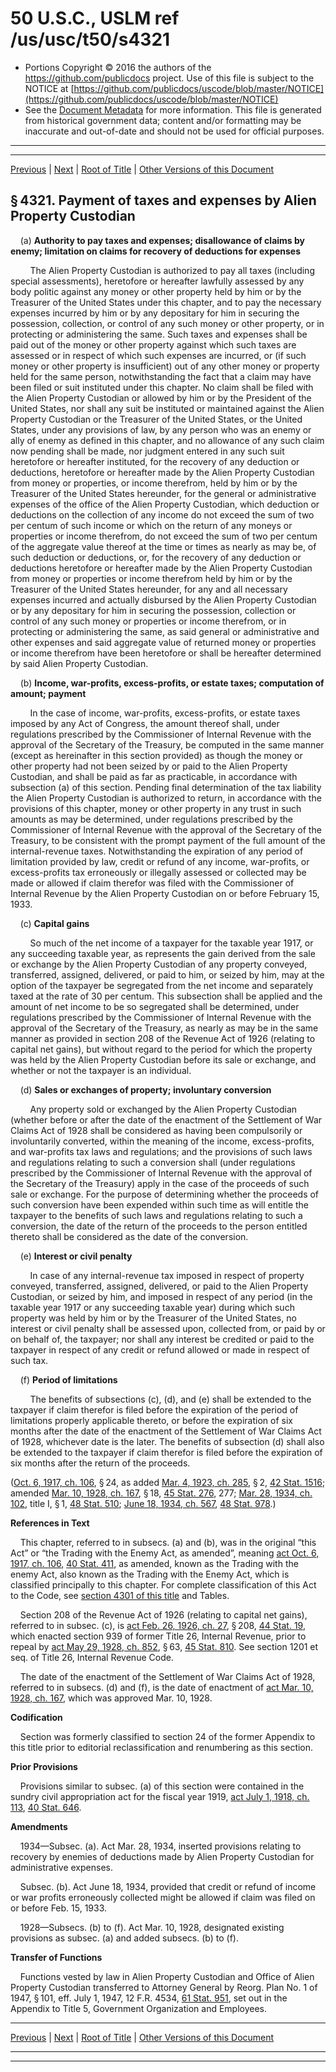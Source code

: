 ---
---

# 50 U.S.C., USLM ref /us/usc/t50/s4321

* Portions Copyright © 2016 the authors of the https://github.com/publicdocs project.
  Use of this file is subject to the NOTICE at [https://github.com/publicdocs/uscode/blob/master/NOTICE](https://github.com/publicdocs/uscode/blob/master/NOTICE)
* See the [Document Metadata](././../../../..//README.md) for more information.
  This file is generated from historical government data; content and/or formatting may be inaccurate and out-of-date and should not be used for official purposes.

----------
----------

[Previous](./../../../..//us/usc/t50/ch53/m__us_usc_t50_s4320.md) | [Next](./../../../..//us/usc/t50/ch53/m__us_usc_t50_s4322.md) | [Root of Title](./../../../../) | [Other Versions of this Document](https://publicdocs.github.io/go/links?ns=uslm&ref=%2Fus%2Fusc%2Ft50%2Fs4321)

## § 4321. Payment of taxes and expenses by Alien Property Custodian

    (a) __Authority to pay taxes and expenses; disallowance of claims by enemy; limitation on claims for recovery of deductions for expenses__ 

        The Alien Property Custodian is authorized to pay all taxes (including special assessments), heretofore or hereafter lawfully assessed by any body politic against any money or other property held by him or by the Treasurer of the United States under this chapter, and to pay the necessary expenses incurred by him or by any depositary for him in securing the possession, collection, or control of any such money or other property, or in protecting or administering the same. Such taxes and expenses shall be paid out of the money or other property against which such taxes are assessed or in respect of which such expenses are incurred, or (if such money or other property is insufficient) out of any other money or property held for the same person, notwithstanding the fact that a claim may have been filed or suit instituted under this chapter. No claim shall be filed with the Alien Property Custodian or allowed by him or by the President of the United States, nor shall any suit be instituted or maintained against the Alien Property Custodian or the Treasurer of the United States, or the United States, under any provisions of law, by any person who was an enemy or ally of enemy as defined in this chapter, and no allowance of any such claim now pending shall be made, nor judgment entered in any such suit heretofore or hereafter instituted, for the recovery of any deduction or deductions, heretofore or hereafter made by the Alien Property Custodian from money or properties, or income therefrom, held by him or by the Treasurer of the United States hereunder, for the general or administrative expenses of the office of the Alien Property Custodian, which deduction or deductions on the collection of any income do not exceed the sum of two per centum of such income or which on the return of any moneys or properties or income therefrom, do not exceed the sum of two per centum of the aggregate value thereof at the time or times as nearly as may be, of such deduction or deductions, or, for the recovery of any deduction or deductions heretofore or hereafter made by the Alien Property Custodian from money or properties or income therefrom held by him or by the Treasurer of the United States hereunder, for any and all necessary expenses incurred and actually disbursed by the Alien Property Custodian or by any depositary for him in securing the possession, collection or control of any such money or properties or income therefrom, or in protecting or administering the same, as said general or administrative and other expenses and said aggregate value of returned money or properties or income therefrom have been heretofore or shall be hereafter determined by said Alien Property Custodian.

    (b) __Income, war-profits, excess-profits, or estate taxes; computation of amount; payment__ 

        In the case of income, war-profits, excess-profits, or estate taxes imposed by any Act of Congress, the amount thereof shall, under regulations prescribed by the Commissioner of Internal Revenue with the approval of the Secretary of the Treasury, be computed in the same manner (except as hereinafter in this section provided) as though the money or other property had not been seized by or paid to the Alien Property Custodian, and shall be paid as far as practicable, in accordance with subsection (a) of this section. Pending final determination of the tax liability the Alien Property Custodian is authorized to return, in accordance with the provisions of this chapter, money or other property in any trust in such amounts as may be determined, under regulations prescribed by the Commissioner of Internal Revenue with the approval of the Secretary of the Treasury, to be consistent with the prompt payment of the full amount of the internal-revenue taxes. Notwithstanding the expiration of any period of limitation provided by law, credit or refund of any income, war-profits, or excess-profits tax erroneously or illegally assessed or collected may be made or allowed if claim therefor was filed with the Commissioner of Internal Revenue by the Alien Property Custodian on or before February 15, 1933.

    (c) __Capital gains__ 

        So much of the net income of a taxpayer for the taxable year 1917, or any succeeding taxable year, as represents the gain derived from the sale or exchange by the Alien Property Custodian of any property conveyed, transferred, assigned, delivered, or paid to him, or seized by him, may at the option of the taxpayer be segregated from the net income and separately taxed at the rate of 30 per centum. This subsection shall be applied and the amount of net income to be so segregated shall be determined, under regulations prescribed by the Commissioner of Internal Revenue with the approval of the Secretary of the Treasury, as nearly as may be in the same manner as provided in section 208 of the Revenue Act of 1926 (relating to capital net gains), but without regard to the period for which the property was held by the Alien Property Custodian before its sale or exchange, and whether or not the taxpayer is an individual.

    (d) __Sales or exchanges of property; involuntary conversion__ 

        Any property sold or exchanged by the Alien Property Custodian (whether before or after the date of the enactment of the Settlement of War Claims Act of 1928 shall be considered as having been compulsorily or involuntarily converted, within the meaning of the income, excess-profits, and war-profits tax laws and regulations; and the provisions of such laws and regulations relating to such a conversion shall (under regulations prescribed by the Commissioner of Internal Revenue with the approval of the Secretary of the Treasury) apply in the case of the proceeds of such sale or exchange. For the purpose of determining whether the proceeds of such conversion have been expended within such time as will entitle the taxpayer to the benefits of such laws and regulations relating to such a conversion, the date of the return of the proceeds to the person entitled thereto shall be considered as the date of the conversion.

    (e) __Interest or civil penalty__ 

        In case of any internal-revenue tax imposed in respect of property conveyed, transferred, assigned, delivered, or paid to the Alien Property Custodian, or seized by him, and imposed in respect of any period (in the taxable year 1917 or any succeeding taxable year) during which such property was held by him or by the Treasurer of the United States, no interest or civil penalty shall be assessed upon, collected from, or paid by or on behalf of, the taxpayer; nor shall any interest be credited or paid to the taxpayer in respect of any credit or refund allowed or made in respect of such tax.

    (f) __Period of limitations__ 

        The benefits of subsections (c), (d), and (e) shall be extended to the taxpayer if claim therefor is filed before the expiration of the period of limitations properly applicable thereto, or before the expiration of six months after the date of the enactment of the Settlement of War Claims Act of 1928, whichever date is the later. The benefits of subsection (d) shall also be extended to the taxpayer if claim therefor is filed before the expiration of six months after the return of the proceeds.

([Oct. 6, 1917, ch. 106][/us/act/1917-10-06/ch106], § 24, as added [Mar. 4, 1923, ch. 285][/us/act/1923-03-04/ch285], § 2, [42 Stat. 1516][/us/stat/42/1516]; amended [Mar. 10, 1928, ch. 167][/us/act/1928-03-10/ch167], § 18, [45 Stat. 276][/us/stat/45/276], 277; [Mar. 28, 1934, ch. 102][/us/act/1934-03-28/ch102], title I, § 1, [48 Stat. 510][/us/stat/48/510]; [June 18, 1934, ch. 567][/us/act/1934-06-18/ch567], [48 Stat. 978][/us/stat/48/978].)

 __References in Text__ 

    This chapter, referred to in subsecs. (a) and (b), was in the original “this Act” or “the Trading with the Enemy Act, as amended”, meaning [act Oct. 6, 1917, ch. 106][/us/act/1917-10-06/ch106], [40 Stat. 411][/us/stat/40/411], as amended, known as the Trading with the enemy Act, also known as the Trading with the Enemy Act, which is classified principally to this chapter. For complete classification of this Act to the Code, see [section 4301 of this title][/us/usc/t50/s4301] and Tables.

    Section 208 of the Revenue Act of 1926 (relating to capital net gains), referred to in subsec. (c), is [act Feb. 26, 1926, ch. 27][/us/act/1926-02-26/ch27], § 208, [44 Stat. 19][/us/stat/44/19], which enacted section 939 of former Title 26, Internal Revenue, prior to repeal by [act May 29, 1928, ch. 852][/us/act/1928-05-29/ch852], § 63, [45 Stat. 810][/us/stat/45/810]. See section 1201 et seq. of Title 26, Internal Revenue Code.

    The date of the enactment of the Settlement of War Claims Act of 1928, referred to in subsecs. (d) and (f), is the date of enactment of [act Mar. 10, 1928, ch. 167][/us/act/1928-03-10/ch167], which was approved Mar. 10, 1928.

 __Codification__ 

    Section was formerly classified to section 24 of the former Appendix to this title prior to editorial reclassification and renumbering as this section.

 __Prior Provisions__ 

    Provisions similar to subsec. (a) of this section were contained in the sundry civil appropriation act for the fiscal year 1919, [act July 1, 1918, ch. 113][/us/act/1918-07-01/ch113], [40 Stat. 646][/us/stat/40/646].

 __Amendments__ 

    1934—Subsec. (a). Act Mar. 28, 1934, inserted provisions relating to recovery by enemies of deductions made by Alien Property Custodian for administrative expenses.

    Subsec. (b). Act June 18, 1934, provided that credit or refund of income or war profits erroneously collected might be allowed if claim was filed on or before Feb. 15, 1933.

    1928—Subsecs. (b) to (f). Act Mar. 10, 1928, designated existing provisions as subsec. (a) and added subsecs. (b) to (f).

 __Transfer of Functions__ 

    Functions vested by law in Alien Property Custodian and Office of Alien Property Custodian transferred to Attorney General by Reorg. Plan No. 1 of 1947, § 101, eff. July 1, 1947, 12 F.R. 4534, [61 Stat. 951][/us/stat/61/951], set out in the Appendix to Title 5, Government Organization and Employees.

----------

[Previous](./../../../..//us/usc/t50/ch53/m__us_usc_t50_s4320.md) | [Next](./../../../..//us/usc/t50/ch53/m__us_usc_t50_s4322.md) | [Root of Title](./../../../../) | [Other Versions of this Document](https://publicdocs.github.io/go/links?ns=uslm&ref=%2Fus%2Fusc%2Ft50%2Fs4321)

----------
----------

[/us/act/1917-10-06/ch106]: https://publicdocs.github.io/go/links?ns=uslm&ref=%2Fus%2Fact%2F1917-10-06%2Fch106
[/us/act/1923-03-04/ch285]: https://publicdocs.github.io/go/links?ns=uslm&ref=%2Fus%2Fact%2F1923-03-04%2Fch285
[/us/stat/42/1516]: https://publicdocs.github.io/go/links?ns=uslm&ref=%2Fus%2Fstat%2F42%2F1516
[/us/act/1928-03-10/ch167]: https://publicdocs.github.io/go/links?ns=uslm&ref=%2Fus%2Fact%2F1928-03-10%2Fch167
[/us/stat/45/276]: https://publicdocs.github.io/go/links?ns=uslm&ref=%2Fus%2Fstat%2F45%2F276
[/us/act/1934-03-28/ch102]: https://publicdocs.github.io/go/links?ns=uslm&ref=%2Fus%2Fact%2F1934-03-28%2Fch102
[/us/stat/48/510]: https://publicdocs.github.io/go/links?ns=uslm&ref=%2Fus%2Fstat%2F48%2F510
[/us/act/1934-06-18/ch567]: https://publicdocs.github.io/go/links?ns=uslm&ref=%2Fus%2Fact%2F1934-06-18%2Fch567
[/us/stat/48/978]: https://publicdocs.github.io/go/links?ns=uslm&ref=%2Fus%2Fstat%2F48%2F978
[/us/act/1917-10-06/ch106]: https://publicdocs.github.io/go/links?ns=uslm&ref=%2Fus%2Fact%2F1917-10-06%2Fch106
[/us/stat/40/411]: https://publicdocs.github.io/go/links?ns=uslm&ref=%2Fus%2Fstat%2F40%2F411
[/us/usc/t50/s4301]: https://publicdocs.github.io/go/links?ns=uslm&ref=%2Fus%2Fusc%2Ft50%2Fs4301
[/us/act/1926-02-26/ch27]: https://publicdocs.github.io/go/links?ns=uslm&ref=%2Fus%2Fact%2F1926-02-26%2Fch27
[/us/stat/44/19]: https://publicdocs.github.io/go/links?ns=uslm&ref=%2Fus%2Fstat%2F44%2F19
[/us/act/1928-05-29/ch852]: https://publicdocs.github.io/go/links?ns=uslm&ref=%2Fus%2Fact%2F1928-05-29%2Fch852
[/us/stat/45/810]: https://publicdocs.github.io/go/links?ns=uslm&ref=%2Fus%2Fstat%2F45%2F810
[/us/act/1928-03-10/ch167]: https://publicdocs.github.io/go/links?ns=uslm&ref=%2Fus%2Fact%2F1928-03-10%2Fch167
[/us/act/1918-07-01/ch113]: https://publicdocs.github.io/go/links?ns=uslm&ref=%2Fus%2Fact%2F1918-07-01%2Fch113
[/us/stat/40/646]: https://publicdocs.github.io/go/links?ns=uslm&ref=%2Fus%2Fstat%2F40%2F646
[/us/stat/61/951]: https://publicdocs.github.io/go/links?ns=uslm&ref=%2Fus%2Fstat%2F61%2F951


